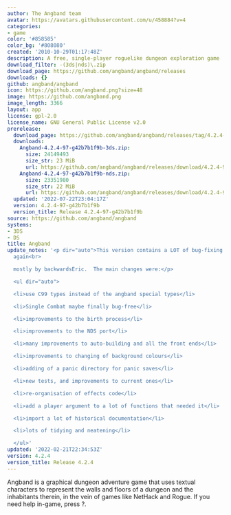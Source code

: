 ```yaml
---
author: The Angband team
avatar: https://avatars.githubusercontent.com/u/458884?v=4
categories:
- game
color: '#858585'
color_bg: '#808080'
created: '2010-10-29T01:17:48Z'
description: A free, single-player roguelike dungeon exploration game
download_filter: -(3ds|nds)\.zip
download_page: https://github.com/angband/angband/releases
downloads: {}
github: angband/angband
icon: https://github.com/angband.png?size=48
image: https://github.com/angband.png
image_length: 3366
layout: app
license: gpl-2.0
license_name: GNU General Public License v2.0
prerelease:
  download_page: https://github.com/angband/angband/releases/tag/4.2.4-97-g42b7b1f9b
  downloads:
    Angband-4.2.4-97-g42b7b1f9b-3ds.zip:
      size: 24149493
      size_str: 23 MiB
      url: https://github.com/angband/angband/releases/download/4.2.4-97-g42b7b1f9b/Angband-4.2.4-97-g42b7b1f9b-3ds.zip
    Angband-4.2.4-97-g42b7b1f9b-nds.zip:
      size: 23351980
      size_str: 22 MiB
      url: https://github.com/angband/angband/releases/download/4.2.4-97-g42b7b1f9b/Angband-4.2.4-97-g42b7b1f9b-nds.zip
  updated: '2022-07-22T23:04:17Z'
  version: 4.2.4-97-g42b7b1f9b
  version_title: Release 4.2.4-97-g42b7b1f9b
source: https://github.com/angband/angband
systems:
- 3DS
- DS
title: Angband
update_notes: '<p dir="auto">This version contains a LOT of bug-fixing and code improvements,
  again<br>

  mostly by backwardsEric.  The main changes were:</p>

  <ul dir="auto">

  <li>use C99 types instead of the angband special types</li>

  <li>Single Combat maybe finally bug-free</li>

  <li>improvements to the birth process</li>

  <li>improvements to the NDS port</li>

  <li>many improvements to auto-building and all the front ends</li>

  <li>improvements to changing of background colours</li>

  <li>adding of a panic directory for panic saves</li>

  <li>new tests, and improvements to current ones</li>

  <li>re-organisation of effects code</li>

  <li>add a player argument to a lot of functions that needed it</li>

  <li>import a lot of historical documentation</li>

  <li>lots of tidying and neatening</li>

  </ul>'
updated: '2022-02-21T22:34:53Z'
version: 4.2.4
version_title: Release 4.2.4
---
```

Angband is a graphical dungeon adventure game that uses textual characters to represent the walls and floors of a dungeon and the inhabitants therein, in the vein of games like NetHack and Rogue. If you need help in-game, press ?.